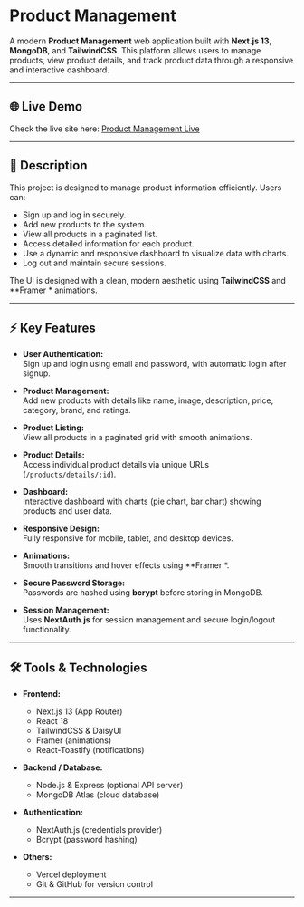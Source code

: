 # Product Management

A modern **Product Management** web application built with **Next.js 13**, **MongoDB**, and **TailwindCSS**. This platform allows users to manage products, view product details, and track product data through a responsive and interactive dashboard.

---

## 🌐 Live Demo

Check the live site here: [Product Management Live](https://product-management9070.vercel.app/)

---

## 📄 Description

This project is designed to manage product information efficiently. Users can:

- Sign up and log in securely.
- Add new products to the system.
- View all products in a paginated list.
- Access detailed information for each product.
- Use a dynamic and responsive dashboard to visualize data with charts.
- Log out and maintain secure sessions.

The UI is designed with a clean, modern aesthetic using **TailwindCSS** and **Framer * animations.

---

## ⚡ Key Features

- **User Authentication:**  
  Sign up and login using email and password, with automatic login after signup.  

- **Product Management:**  
  Add new products with details like name, image, description, price, category, brand, and ratings.  

- **Product Listing:**  
  View all products in a paginated grid with smooth animations.  

- **Product Details:**  
  Access individual product details via unique URLs (`/products/details/:id`).  

- **Dashboard:**  
  Interactive dashboard with charts (pie chart, bar chart) showing products and user data.  

- **Responsive Design:**  
  Fully responsive for mobile, tablet, and desktop devices.  

- **Animations:**  
  Smooth transitions and hover effects using **Framer *.  

- **Secure Password Storage:**  
  Passwords are hashed using **bcrypt** before storing in MongoDB.  

- **Session Management:**  
  Uses **NextAuth.js** for session management and secure login/logout functionality.

---

## 🛠 Tools & Technologies

- **Frontend:**  
  - Next.js 13 (App Router)  
  - React 18  
  - TailwindCSS & DaisyUI  
  - Framer (animations)  
  - React-Toastify (notifications)  

- **Backend / Database:**  
  - Node.js & Express (optional API server)  
  - MongoDB Atlas (cloud database)  

- **Authentication:**  
  - NextAuth.js (credentials provider)  
  - Bcrypt (password hashing)  

- **Others:**  
  - Vercel deployment  
  - Git & GitHub for version control  

---
